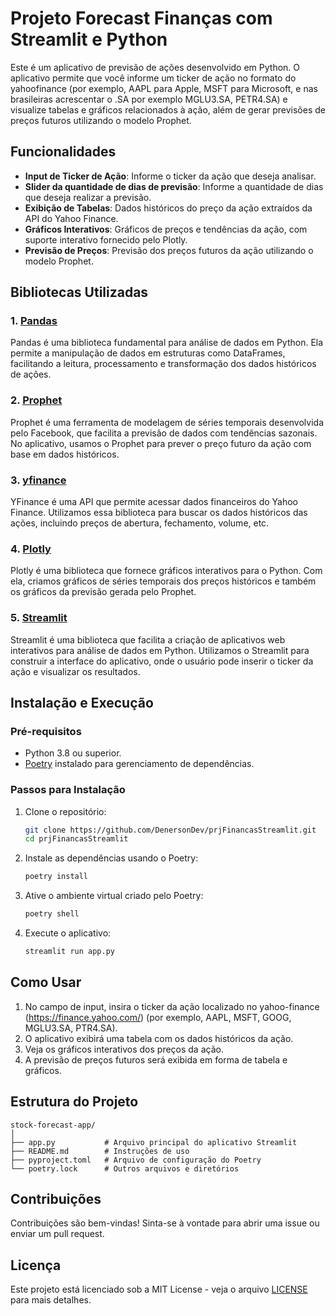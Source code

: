 # Projeto Forecast Finanças com Streamlit e Python

Este é um aplicativo de previsão de ações desenvolvido em Python. O aplicativo permite que você informe um ticker de ação no formato do yahoofinance (por exemplo, AAPL para Apple, MSFT para Microsoft, e nas brasileiras acrescentar o .SA por exemplo MGLU3.SA, PETR4.SA) e visualize tabelas e gráficos relacionados à ação, além de gerar previsões de preços futuros utilizando o modelo Prophet.

## Funcionalidades

- **Input de Ticker de Ação**: Informe o ticker da ação que deseja analisar.
- **Slider da quantidade de dias de previsão**: Informe a quantidade de dias que deseja realizar a previsão.
- **Exibição de Tabelas**: Dados históricos do preço da ação extraídos da API do Yahoo Finance.
- **Gráficos Interativos**: Gráficos de preços e tendências da ação, com suporte interativo fornecido pelo Plotly.
- **Previsão de Preços**: Previsão dos preços futuros da ação utilizando o modelo Prophet.
  
## Bibliotecas Utilizadas

### 1. [Pandas](https://pandas.pydata.org/)
Pandas é uma biblioteca fundamental para análise de dados em Python. Ela permite a manipulação de dados em estruturas como DataFrames, facilitando a leitura, processamento e transformação dos dados históricos de ações.

### 2. [Prophet](https://facebook.github.io/prophet/)
Prophet é uma ferramenta de modelagem de séries temporais desenvolvida pelo Facebook, que facilita a previsão de dados com tendências sazonais. No aplicativo, usamos o Prophet para prever o preço futuro da ação com base em dados históricos.

### 3. [yfinance](https://pypi.org/project/yfinance/)
YFinance é uma API que permite acessar dados financeiros do Yahoo Finance. Utilizamos essa biblioteca para buscar os dados históricos das ações, incluindo preços de abertura, fechamento, volume, etc.

### 4. [Plotly](https://plotly.com/)
Plotly é uma biblioteca que fornece gráficos interativos para o Python. Com ela, criamos gráficos de séries temporais dos preços históricos e também os gráficos da previsão gerada pelo Prophet.

### 5. [Streamlit](https://streamlit.io/)
Streamlit é uma biblioteca que facilita a criação de aplicativos web interativos para análise de dados em Python. Utilizamos o Streamlit para construir a interface do aplicativo, onde o usuário pode inserir o ticker da ação e visualizar os resultados.

## Instalação e Execução

### Pré-requisitos

- Python 3.8 ou superior.
- [Poetry](https://python-poetry.org/) instalado para gerenciamento de dependências.

### Passos para Instalação

1. Clone o repositório:
    ```bash
    git clone https://github.com/DenersonDev/prjFinancasStreamlit.git
    cd prjFinancasStreamlit
    ```

2. Instale as dependências usando o Poetry:
    ```bash
    poetry install
    ```

3. Ative o ambiente virtual criado pelo Poetry:
    ```bash
    poetry shell
    ```

4. Execute o aplicativo:
    ```bash
    streamlit run app.py
    ```

## Como Usar

1. No campo de input, insira o ticker da ação localizado no yahoo-finance (https://finance.yahoo.com/) (por exemplo, AAPL, MSFT, GOOG, MGLU3.SA, PTR4.SA).
2. O aplicativo exibirá uma tabela com os dados históricos da ação.
3. Veja os gráficos interativos dos preços da ação.
4. A previsão de preços futuros será exibida em forma de tabela e gráficos.

## Estrutura do Projeto

```plaintext
stock-forecast-app/
│
├── app.py           # Arquivo principal do aplicativo Streamlit
├── README.md        # Instruções de uso
├── pyproject.toml   # Arquivo de configuração do Poetry
└── poetry.lock      # Outros arquivos e diretórios
```

## Contribuições

Contribuições são bem-vindas! Sinta-se à vontade para abrir uma issue ou enviar um pull request.

## Licença

Este projeto está licenciado sob a MIT License - veja o arquivo [LICENSE](LICENSE) para mais detalhes.
